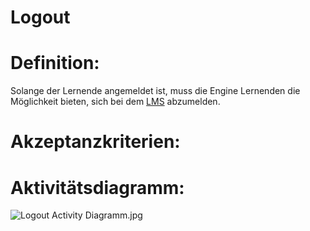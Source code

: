 # Logout


# Definition:

Solange der Lernende angemeldet ist, muss die Engine Lernenden die Möglichkeit bieten, sich bei dem [LMS](Learning-Management-System-GE.md) abzumelden.

# Akzeptanzkriterien:


# Aktivitätsdiagramm:

![Logout Activity Diagramm.jpg](imageLogoutActivityDiagramm.jpg)
